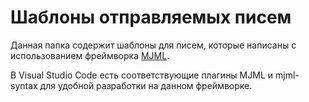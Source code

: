 # Шаблоны отправляемых писем

Данная папка содержит шаблоны для писем, которые написаны с использованием фреймворка [MJML](https://mjml.io/).

В Visual Studio Code есть соответствующие плагины MJML и mjml-syntax для удобной разработки на данном фреймворке.
